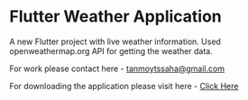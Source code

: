 # Flutter Weather Application

A new Flutter project with live weather information. Used openweathermap.org API for getting the weather data.

For work please contact here - tanmoytssaha@gmail.com

For downloading the application please visit here - [Click Here](https://github.com/TanmoyTSSaha/weather-app/blob/Master/app-release.apk)